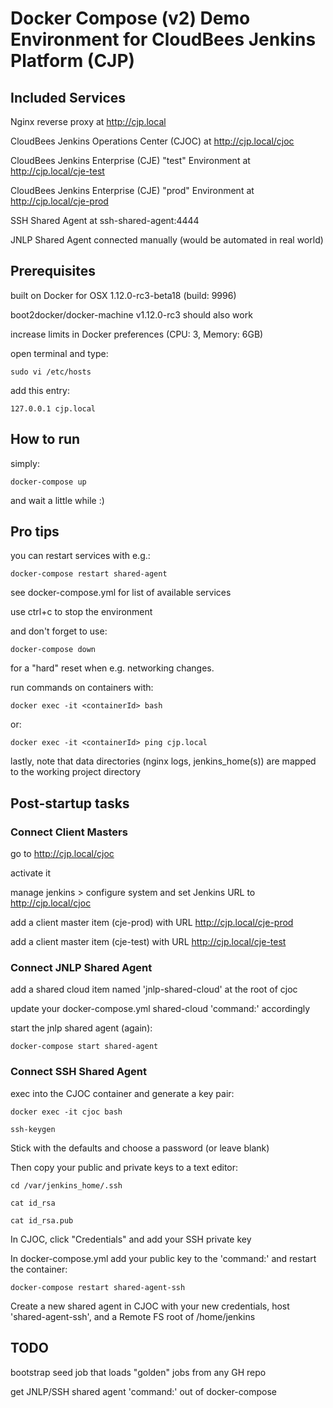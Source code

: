 # Docker Compose (v2) Demo Environment for CloudBees Jenkins Platform (CJP)

## Included Services

Nginx reverse proxy at http://cjp.local

CloudBees Jenkins Operations Center (CJOC) at http://cjp.local/cjoc

CloudBees Jenkins Enterprise (CJE) "test" Environment at http://cjp.local/cje-test

CloudBees Jenkins Enterprise (CJE) "prod" Environment at http://cjp.local/cje-prod

SSH Shared Agent at ssh-shared-agent:4444

JNLP Shared Agent connected manually (would be automated in real world)

## Prerequisites

built on Docker for OSX 1.12.0-rc3-beta18 (build: 9996)

boot2docker/docker-machine v1.12.0-rc3 should also work

increase limits in Docker preferences (CPU: 3, Memory: 6GB)

open terminal and type:

    sudo vi /etc/hosts

add this entry:

    127.0.0.1 cjp.local

## How to run

simply:

    docker-compose up

and wait a little while :)

## Pro tips

you can restart services with e.g.:

    docker-compose restart shared-agent

see docker-compose.yml for list of available services

use ctrl+c to stop the environment

and don't forget to use:

    docker-compose down

for a "hard" reset when e.g. networking changes.

run commands on containers with:

    docker exec -it <containerId> bash

or:

    docker exec -it <containerId> ping cjp.local

lastly, note that data directories (nginx logs, jenkins_home(s)) are mapped to the working project directory

## Post-startup tasks

### Connect Client Masters

go to http://cjp.local/cjoc

activate it

manage jenkins > configure system and set Jenkins URL to http://cjp.local/cjoc

add a client master item (cje-prod) with URL http://cjp.local/cje-prod

add a client master item (cje-test) with URL  http://cjp.local/cje-test

### Connect JNLP Shared Agent

add a shared cloud item named 'jnlp-shared-cloud' at the root of cjoc

update your docker-compose.yml shared-cloud 'command:' accordingly

start the jnlp shared agent (again):

    docker-compose start shared-agent

### Connect SSH Shared Agent

exec into the CJOC container and generate a key pair:

    docker exec -it cjoc bash

    ssh-keygen

Stick with the defaults and choose a password (or leave blank)

Then copy your public and private keys to a text editor:

    cd /var/jenkins_home/.ssh

    cat id_rsa

    cat id_rsa.pub

In CJOC, click "Credentials" and add your SSH private key

In docker-compose.yml add your public key to the 'command:' and restart the container:

    docker-compose restart shared-agent-ssh

Create a new shared agent in CJOC with your new credentials, host 'shared-agent-ssh', and a Remote FS root of /home/jenkins

## TODO

bootstrap seed job that loads "golden" jobs from any GH repo

get JNLP/SSH shared agent 'command:' out of docker-compose
